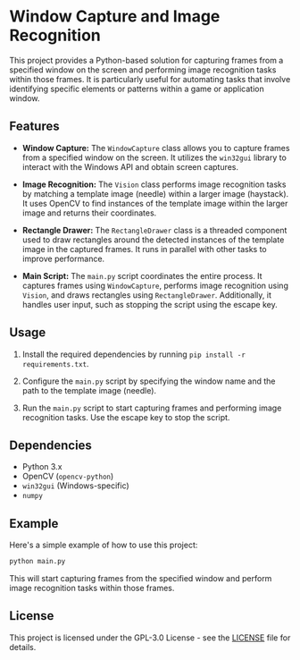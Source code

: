 # Window Capture and Image Recognition

This project provides a Python-based solution for capturing frames from a specified window on the screen and performing image recognition tasks within those frames. It is particularly useful for automating tasks that involve identifying specific elements or patterns within a game or application window.

## Features

- **Window Capture:** The `WindowCapture` class allows you to capture frames from a specified window on the screen. It utilizes the `win32gui` library to interact with the Windows API and obtain screen captures.

- **Image Recognition:** The `Vision` class performs image recognition tasks by matching a template image (needle) within a larger image (haystack). It uses OpenCV to find instances of the template image within the larger image and returns their coordinates.

- **Rectangle Drawer:** The `RectangleDrawer` class is a threaded component used to draw rectangles around the detected instances of the template image in the captured frames. It runs in parallel with other tasks to improve performance.

- **Main Script:** The `main.py` script coordinates the entire process. It captures frames using `WindowCapture`, performs image recognition using `Vision`, and draws rectangles using `RectangleDrawer`. Additionally, it handles user input, such as stopping the script using the escape key.

## Usage

1. Install the required dependencies by running `pip install -r requirements.txt`.

2. Configure the `main.py` script by specifying the window name and the path to the template image (needle).

3. Run the `main.py` script to start capturing frames and performing image recognition tasks. Use the escape key to stop the script.

## Dependencies

- Python 3.x
- OpenCV (`opencv-python`)
- `win32gui` (Windows-specific)
- `numpy`

## Example

Here's a simple example of how to use this project:

```python
python main.py
```

This will start capturing frames from the specified window and perform image recognition tasks within those frames.

## License
This project is licensed under the GPL-3.0 License - see the [LICENSE](https://raw.githubusercontent.com/Cathie02/Image-Recognition/main/LICENSE.md) file for details.
